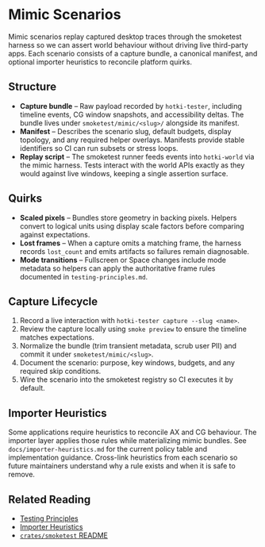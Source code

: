 # Mimic Scenarios

Mimic scenarios replay captured desktop traces through the smoketest harness so we can assert world
behaviour without driving live third-party apps. Each scenario consists of a capture bundle, a
canonical manifest, and optional importer heuristics to reconcile platform quirks.

## Structure
- **Capture bundle** – Raw payload recorded by `hotki-tester`, including timeline events, CG window
  snapshots, and accessibility deltas. The bundle lives under `smoketest/mimic/<slug>/` alongside its
  manifest.
- **Manifest** – Describes the scenario slug, default budgets, display topology, and any required
  helper overlays. Manifests provide stable identifiers so CI can run subsets or stress loops.
- **Replay script** – The smoketest runner feeds events into `hotki-world` via the mimic harness.
  Tests interact with the world APIs exactly as they would against live windows, keeping a single
  assertion surface.

## Quirks
- **Scaled pixels** – Bundles store geometry in backing pixels. Helpers convert to logical units using
  display scale factors before comparing against expectations.
- **Lost frames** – When a capture omits a matching frame, the harness records `lost_count` and emits
  artifacts so failures remain diagnosable.
- **Mode transitions** – Fullscreen or Space changes include mode metadata so helpers can apply the
  authoritative frame rules documented in `testing-principles.md`.

## Capture Lifecycle
1. Record a live interaction with `hotki-tester capture --slug <name>`.
2. Review the capture locally using `smoke preview` to ensure the timeline matches expectations.
3. Normalize the bundle (trim transient metadata, scrub user PII) and commit it under
   `smoketest/mimic/<slug>`.
4. Document the scenario: purpose, key windows, budgets, and any required skip conditions.
5. Wire the scenario into the smoketest registry so CI executes it by default.

## Importer Heuristics
Some applications require heuristics to reconcile AX and CG behaviour. The importer layer applies
those rules while materializing mimic bundles. See `docs/importer-heuristics.md` for the current
policy table and implementation guidance. Cross-link heuristics from each scenario so future maintainers
understand why a rule exists and when it is safe to remove.

## Related Reading
- [Testing Principles](./testing-principles.md)
- [Importer Heuristics](./importer-heuristics.md)
- [`crates/smoketest` README](../crates/smoketest/README.md)

